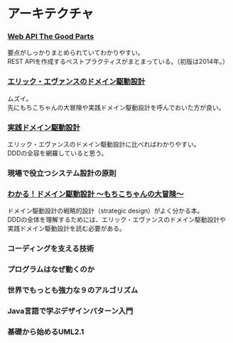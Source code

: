# アーキテクチャ

### [Web API The Good Parts](https://www.amazon.co.jp/dp/4873116864/ref=cm_sw_r_tw_dp_U_x_-4XKCbZHTFNQH)
要点がしっかりまとめられていてわかりやすい。  
REST APIを作成するベストプラクティスがまとまっている。（初版は2014年。）

### [エリック・エヴァンスのドメイン駆動設計](https://www.amazon.co.jp/dp/4798121967/ref=cm_sw_r_tw_dp_U_x_BjqFCb2YTKH76 )
ムズイ。  
先にもちこちゃんの大冒険や実践ドメイン駆動設計を呼んでおいた方が良い。

### [実践ドメイン駆動設計](https://www.amazon.co.jp/dp/479813161X/ref=cm_sw_r_tw_dp_U_x_2iqFCb6CJZZTY )
エリック・エヴァンスのドメイン駆動設計に比べればわかりやすい。  
DDDの全容を網羅していると思う。

### 現場で役立つシステム設計の原則

### [わかる！ドメイン駆動設計 ～もちこちゃんの大冒険～](https://booth.pm/ja/items/392260)
ドメイン駆動設計の戦略的設計（strategic design）がよく分かる本。   
DDDの全体を理解するためには、エリック・エヴァンスのドメイン駆動設計や実践ドメイン駆動設計を読む必要がある。  

### コーディングを支える技術

### プログラムはなぜ動くのか

### 世界でもっとも強力な９のアルゴリズム

### Java言語で学ぶデザインパターン入門

### 基礎から始めるUML2.1
